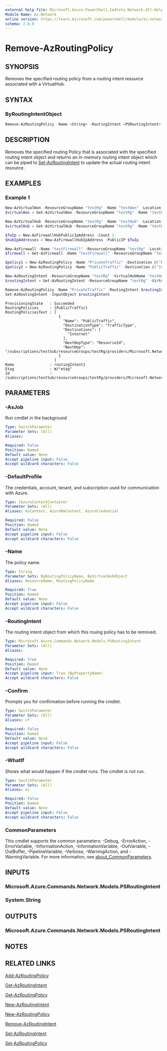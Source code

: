 ```yaml
---
external help file: Microsoft.Azure.PowerShell.Cmdlets.Network.dll-Help.xml
Module Name: Az.Network
online version: https://learn.microsoft.com/powershell/module/az.network/remove-azroutingpolicy
schema: 2.0.0
---
```


# Remove-AzRoutingPolicy

## SYNOPSIS
Removes the specified routing policy from a routing intent resource associated with a VirtualHub.

## SYNTAX

### ByRoutingIntentObject
```powershell
Remove-AzRoutingPolicy -Name <String> -RoutingIntent <PSRoutingIntent> [-DefaultProfile <IAzureContextContainer>] [-WhatIf] [-Confirm] [<CommonParameters>]
```

## DESCRIPTION
Removes the specified routing Policy that is associated with the specified routing intent object and returns an in-memory routing intent object which can be piped to [Set-AzRoutingIntent](./Set-AzRoutingIntent.md) to update the actual routing intent resource.

## EXAMPLES

### Example 1

```powershell
New-AzVirtualWan -ResourceGroupName "testRg" -Name "testWan" -Location "westcentralus" -VirtualWANType "Standard" -AllowVnetToVnetTraffic -AllowBranchToBranchTraffic
$virtualWan = Get-AzVirtualWan -ResourceGroupName "testRg" -Name "testWan"

New-AzVirtualHub -ResourceGroupName "testRg" -Name "testHub" -Location "westcentralus" -AddressPrefix "10.0.0.0/16" -VirtualWan $virtualWan
$virtualHub = Get-AzVirtualHub -ResourceGroupName "testRg" -Name "testHub"

$fwIp = New-AzFirewallHubPublicIpAddress -Count 1
$hubIpAddresses = New-AzFirewallHubIpAddress -PublicIP $fwIp

New-AzFirewall -Name "testFirewall" -ResourceGroupName "testRg" -Location "westcentralus" -Sku AZFW_Hub -VirtualHubId $virtualHub.Id -HubIPAddress $hubIpAddresses
$firewall = Get-AzFirewall -Name "testFirewall" -ResourceGroupName "testRg"

$policy1 = New-AzRoutingPolicy -Name "PrivateTraffic" -Destination @("PrivateTraffic") -NextHop $firewall.Id
$policy2 = New-AzRoutingPolicy -Name "PublicTraffic" -Destination @("Internet") -NextHop $firewall.Id

New-AzRoutingIntent -ResourceGroupName "testRg" -VirtualHubName "testHub" -Name "testRoutingIntent" -RoutingPolicy @($policy1, $policy2)
$routingIntent = Get-AzRoutingIntent -ResourceGroupName "testRg" -VirtualHubName "testHub" -Name "testRoutingIntent"

Remove-AzRoutingPolicy -Name "PrivateTraffic" -RoutingIntent $routingIntent
Set-AzRoutingIntent -InputObject $routingIntent
```

```output
ProvisioningState   : Succeeded
RoutingPolicies     : {PublicTraffic}
RoutingPoliciesText : [
                        {
                          "Name": "PublicTraffic",
                          "DestinationType": "TrafficType",
                          "Destinations": [
                            "Internet"
                          ],
                          "NextHopType": "ResourceId",
                          "NextHop": "/subscriptions/testSub/resourceGroups/testRg/providers/Microsoft.Network/azureFirewalls/testFirewall"
                        }
                      ]
Name                : routingIntent1
Etag                : W/"etag"
Id                  : /subscriptions/testSub/resourceGroups/testRg/providers/Microsoft.Network/virtualHubs/hub1/routingIntent/routingIntent1

```

## PARAMETERS

### -AsJob
Run cmdlet in the background

```yaml
Type: SwitchParameter
Parameter Sets: (All)
Aliases:

Required: False
Position: Named
Default value: None
Accept pipeline input: False
Accept wildcard characters: False
```

### -DefaultProfile
The credentials, account, tenant, and subscription used for communication with Azure.

```yaml
Type: IAzureContextContainer
Parameter Sets: (All)
Aliases: AzContext, AzureRmContext, AzureCredential

Required: False
Position: Named
Default value: None
Accept pipeline input: False
Accept wildcard characters: False
```

### -Name
The policy name.

```yaml
Type: String
Parameter Sets: ByRoutingPolicyName, ByVirtualHubObject
Aliases: ResourceName, RoutingPolicyName

Required: True
Position: Named
Default value: None
Accept pipeline input: False
Accept wildcard characters: False
```

### -RoutingIntent
The routing intent object from which this rouing policy has to be removed. 

```yaml
Type: Microsoft.Azure.Commands.Network.Models.PSRoutingIntent
Parameter Sets: (All)
Aliases:

Required: True
Position: Named
Default value: None
Accept pipeline input: True (ByPropertyName)
Accept wildcard characters: False
```

### -Confirm
Prompts you for confirmation before running the cmdlet.

```yaml
Type: SwitchParameter
Parameter Sets: (All)
Aliases: cf

Required: False
Position: Named
Default value: None
Accept pipeline input: False
Accept wildcard characters: False
```

### -WhatIf
Shows what would happen if the cmdlet runs.
The cmdlet is not run.

```yaml
Type: SwitchParameter
Parameter Sets: (All)
Aliases: wi

Required: False
Position: Named
Default value: None
Accept pipeline input: False
Accept wildcard characters: False
```

### CommonParameters
This cmdlet supports the common parameters: -Debug, -ErrorAction, -ErrorVariable, -InformationAction, -InformationVariable, -OutVariable, -OutBuffer, -PipelineVariable, -Verbose, -WarningAction, and -WarningVariable. For more information, see [about_CommonParameters](http://go.microsoft.com/fwlink/?LinkID=113216).

## INPUTS

### Microsoft.Azure.Commands.Network.Models.PSRoutingIntent

### System.String

## OUTPUTS

### Microsoft.Azure.Commands.Network.Models.PSRoutingIntent

## NOTES

## RELATED LINKS

[Add-AzRoutingPolicy](./Add-AzRoutingPolicy.md)

[Get-AzRoutingIntent](./Get-AzRoutingIntent.md)

[Get-AzRoutingPolicy](./Get-AzRoutingPolicy.md)

[New-AzRoutingIntent](./New-AzRoutingIntent.md)

[New-AzRoutingPolicy](./New-AzRoutingPolicy.md)

[Remove-AzRoutingIntent](./Remove-AzRoutingIntent.md)

[Set-AzRoutingIntent](./Set-AzRoutingIntent.md)

[Set-AzRoutingPolicy](./Set-AzRoutingPolicy.md)